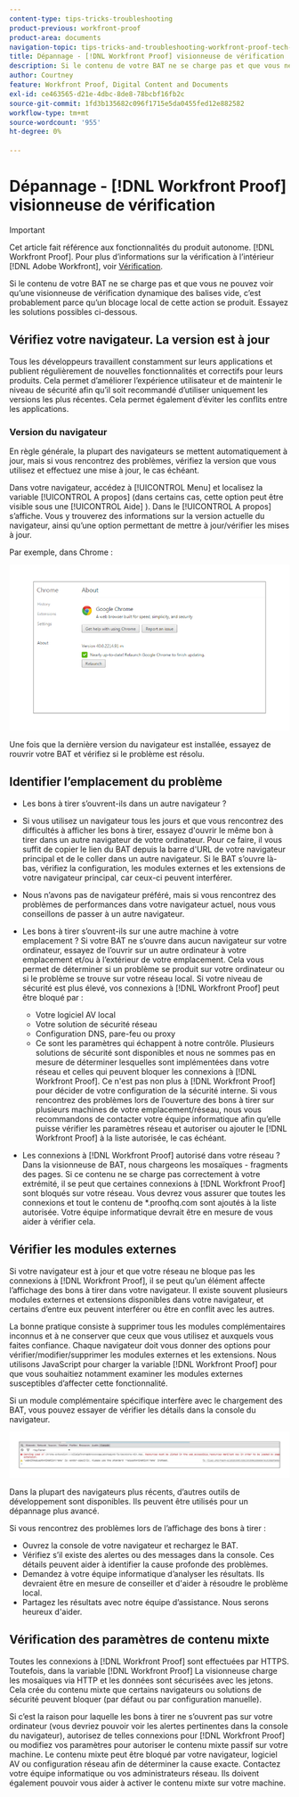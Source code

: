 ```yaml
---
content-type: tips-tricks-troubleshooting
product-previous: workfront-proof
product-area: documents
navigation-topic: tips-tricks-and-troubleshooting-workfront-proof-tech-corner
title: Dépannage - [!DNL Workfront Proof] visionneuse de vérification
description: Si le contenu de votre BAT ne se charge pas et que vous ne pouvez voir qu’une visionneuse de vérification dynamique des balises vide, c’est probablement parce qu’un blocage local de cette action se produit.
author: Courtney
feature: Workfront Proof, Digital Content and Documents
exl-id: ce463565-d21e-4dbc-8de8-78bcbf16fb2c
source-git-commit: 1fd3b135682c096f1715e5da0455fed12e882582
workflow-type: tm+mt
source-wordcount: '955'
ht-degree: 0%

---
```


# Dépannage - [!DNL Workfront Proof] visionneuse de vérification

<!-- Audited: 01/2024 -->

>[!IMPORTANT]
>
>Cet article fait référence aux fonctionnalités du produit autonome. [!DNL Workfront Proof]. Pour plus d’informations sur la vérification à l’intérieur [!DNL Adobe Workfront], voir [Vérification](../../../review-and-approve-work/proofing/proofing.md).

Si le contenu de votre BAT ne se charge pas et que vous ne pouvez voir qu’une visionneuse de vérification dynamique des balises vide, c’est probablement parce qu’un blocage local de cette action se produit. Essayez les solutions possibles ci-dessous.

## Vérifiez votre navigateur. <!--and [!DNL Flash Player]--> La version est à jour

Tous les développeurs travaillent constamment sur leurs applications et publient régulièrement de nouvelles fonctionnalités et correctifs pour leurs produits. Cela permet d’améliorer l’expérience utilisateur et de maintenir le niveau de sécurité afin qu’il soit recommandé d’utiliser uniquement les versions les plus récentes. Cela permet également d’éviter les conflits entre les applications.

<!--
### [!DNL Flash Player] Plugin Version

To check your current [!DNL Flash Player] version visit the [[!DNL Adobe] website](http://www.adobe.com/software/flash/about/).

![ProofView_2.png](assets/proofview-2-350x199.png)

If your version number differs from the one listed for your platform go to the [[!DNL Flash Player] download page](http://get.adobe.com/flashplayer/otherversions/) and get the latest version.

Please note: we do recommend using the original [!DNL Adobe] plugin, so if your browser uses a built-in solution deactivate it and install the [!DNL Adobe] solution.
-->

### Version du navigateur

En règle générale, la plupart des navigateurs se mettent automatiquement à jour, mais si vous rencontrez des problèmes, vérifiez la version que vous utilisez et effectuez une mise à jour, le cas échéant.

Dans votre navigateur, accédez à [!UICONTROL Menu] et localisez la variable [!UICONTROL A propos] (dans certains cas, cette option peut être visible sous une [!UICONTROL Aide] ). Dans le [!UICONTROL A propos] s’affiche. Vous y trouverez des informations sur la version actuelle du navigateur, ainsi qu’une option permettant de mettre à jour/vérifier les mises à jour.

Par exemple, dans Chrome :

![Version du navigateur Chrome](assets/proofview-3.png)

Une fois que la dernière version du navigateur est installée, essayez de rouvrir votre BAT et vérifiez si le problème est résolu.

<!--
## Ensure Your Local [!DNL Flash] Storage is Available

Our [!DNL Workfront Proof] Viewer is based on Flash, and we store some data about the proofs (i.e., comments, proof tiles, [!DNL Workfront Proof] Viewer settings) on your computer using [!DNL Flash Player]. If the [!DNL Workfront Proof] Viewer opens, but there is no content inside you will want to make sure that the Flash Storage is available on your machine and that [!DNL Workfront Proof] is allowed to use it.

If there is some storage allocated, but you're working with the bigger proofs with multiple pages and comments try to increase the [!DNL Flash] Storage and re-load your proof.

Please see [Problems With Viewing Proofs - [!DNL Flash] Shared Objects Explained](../../../workfront-proof/wp-tech-corner/troubleshooting/view-proof-flash-shared-object.md) for the detailed instructions.
-->

## Identifier l’emplacement du problème

* Les bons à tirer s’ouvrent-ils dans un autre navigateur ?
* Si vous utilisez un navigateur tous les jours et que vous rencontrez des difficultés à afficher les bons à tirer, essayez d&#39;ouvrir le même bon à tirer dans un autre navigateur de votre ordinateur. Pour ce faire, il vous suffit de copier le lien du BAT depuis la barre d&#39;URL de votre navigateur principal et de le coller dans un autre navigateur. Si le BAT s’ouvre là-bas, vérifiez la configuration, les modules externes et les extensions de votre navigateur principal, car ceux-ci peuvent interférer.
* Nous n’avons pas de navigateur préféré, mais si vous rencontrez des problèmes de performances dans votre navigateur actuel, nous vous conseillons de passer à un autre navigateur.
* Les bons à tirer s’ouvrent-ils sur une autre machine à votre emplacement ?
Si votre BAT ne s’ouvre dans aucun navigateur sur votre ordinateur, essayez de l’ouvrir sur un autre ordinateur à votre emplacement et/ou à l’extérieur de votre emplacement. Cela vous permet de déterminer si un problème se produit sur votre ordinateur ou si le problème se trouve sur votre réseau local.
Si votre niveau de sécurité est plus élevé, vos connexions à [!DNL Workfront Proof] peut être bloqué par :

   * Votre logiciel AV local
   * Votre solution de sécurité réseau
   * Configuration DNS, pare-feu ou proxy
   * Ce sont les paramètres qui échappent à notre contrôle. Plusieurs solutions de sécurité sont disponibles et nous ne sommes pas en mesure de déterminer lesquelles sont implémentées dans votre réseau et celles qui peuvent bloquer les connexions à [!DNL Workfront Proof]. Ce n&#39;est pas non plus à [!DNL Workfront Proof] pour décider de votre configuration de la sécurité interne. Si vous rencontrez des problèmes lors de l’ouverture des bons à tirer sur plusieurs machines de votre emplacement/réseau, nous vous recommandons de contacter votre équipe informatique afin qu’elle puisse vérifier les paramètres réseau et autoriser ou ajouter le [!DNL Workfront Proof] à la liste autorisée, le cas échéant.

* Les connexions à [!DNL Workfront Proof] autorisé dans votre réseau ?
Dans la visionneuse de BAT, nous chargeons les mosaïques - fragments des pages. Si ce contenu ne se charge pas correctement à votre extrémité, il se peut que certaines connexions à [!DNL Workfront Proof] sont bloqués sur votre réseau. Vous devrez vous assurer que toutes les connexions et tout le contenu de *.proofhq.com sont ajoutés à la liste autorisée. Votre équipe informatique devrait être en mesure de vous aider à vérifier cela.

## Vérifier les modules externes

Si votre navigateur est à jour et que votre réseau ne bloque pas les connexions à [!DNL Workfront Proof], il se peut qu’un élément affecte l’affichage des bons à tirer dans votre navigateur. Il existe souvent plusieurs modules externes et extensions disponibles dans votre navigateur, et certains d’entre eux peuvent interférer ou être en conflit avec les autres.

La bonne pratique consiste à supprimer tous les modules complémentaires inconnus et à ne conserver que ceux que vous utilisez et auxquels vous faites confiance. Chaque navigateur doit vous donner des options pour vérifier/modifier/supprimer les modules externes et les extensions. Nous utilisons JavaScript pour charger la variable [!DNL Workfront Proof] pour que vous souhaitiez notamment examiner les modules externes susceptibles d’affecter cette fonctionnalité.

Si un module complémentaire spécifique interfère avec le chargement des BAT, vous pouvez essayer de vérifier les détails dans la console du navigateur.

![Console du navigateur](assets/proofview-4.png)

Dans la plupart des navigateurs plus récents, d’autres outils de développement sont disponibles. Ils peuvent être utilisés pour un dépannage plus avancé.

Si vous rencontrez des problèmes lors de l’affichage des bons à tirer :

* Ouvrez la console de votre navigateur et rechargez le BAT.
* Vérifiez s’il existe des alertes ou des messages dans la console. Ces détails peuvent aider à identifier la cause profonde des problèmes.
* Demandez à votre équipe informatique d’analyser les résultats. Ils devraient être en mesure de conseiller et d&#39;aider à résoudre le problème local.
* Partagez les résultats avec notre équipe d’assistance. Nous serons heureux d&#39;aider.

## Vérification des paramètres de contenu mixte

Toutes les connexions à [!DNL Workfront Proof] sont effectuées par HTTPS. Toutefois, dans la variable [!DNL Workfront Proof] La visionneuse charge les mosaïques via HTTP et les données sont sécurisées avec les jetons. Cela crée du contenu mixte que certains navigateurs ou solutions de sécurité peuvent bloquer (par défaut ou par configuration manuelle).

Si c’est la raison pour laquelle les bons à tirer ne s’ouvrent pas sur votre ordinateur (vous devriez pouvoir voir les alertes pertinentes dans la console du navigateur), autorisez de telles connexions pour [!DNL Workfront Proof] ou modifiez vos paramètres pour autoriser le contenu mixte passif sur votre machine. Le contenu mixte peut être bloqué par votre navigateur, logiciel AV ou configuration réseau afin de déterminer la cause exacte. Contactez votre équipe informatique ou vos administrateurs réseau. Ils doivent également pouvoir vous aider à activer le contenu mixte sur votre machine.


